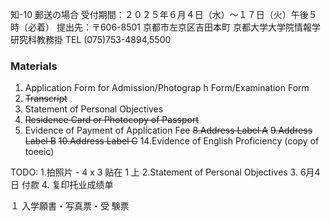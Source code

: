 知-10
郵送の場合 受付期間：２０２５年６月４日（水）～１７日（火）午後５時（必着） 提出先：〒606-8501 京都市左京区吉田本町 京都大学大学院情報学研究科教務掛 TEL (075)753-4894,5500

### Materials

1. Application Form for Admission/Photograp h Form/Examination Form
2. ~~Transcript~~ 
3. Statement of Personal Objectives
4. ~~Residence Card or Photocopy of Passport~~
5. Evidence of Payment of Application Fee
~~8.Address Label A~~
~~9.Address Label B~~
~~10.Address Label C~~
14.Evidence of English Proficiency (copy of toeeic)

TODO:
1.拍照片 - 4 x 3 贴在 1 上
2.Statement of Personal Objectives
3. 6月4日 付款
4. 复印托业成绩单

１ 入学願書・写真票・受 験票

